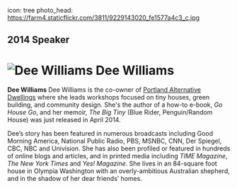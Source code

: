 icon: tree
photo_head: https://farm4.staticflickr.com/3811/9229143020_fe1577a4c3_c.jpg

## 2014 Speaker

# ![Dee Williams](http://imgs.wds.fm/dee-williams-round.png) Dee Williams

<div class="line-canvas"></div>

**Dee Williams** Dee Williams is the co-owner of [Portland Alternative Dwellings](http://padtinyhouses.com) where she leads workshops focused on tiny houses, green building, and community design. She's the author of a how-to e-book, *Go House Go*, and her memoir, *The Big Tiny* (Blue Rider, Penguin/Random House) was just released in April 2014.

Dee’s story has been featured in numerous broadcasts including Good Morning America, National Public Radio, PBS, MSNBC, CNN, Der Spiegel, CBC, NBC and Univision. She has also been profiled or featured in hundreds of online blogs and articles, and in printed media including *TIME Magazine*, *The New York Times* and *Yes! Magazine*. She lives in an 84-square foot house in Olympia Washington with an overly-ambitious Australian shepherd, and in the shadow of her dear friends’ homes.
